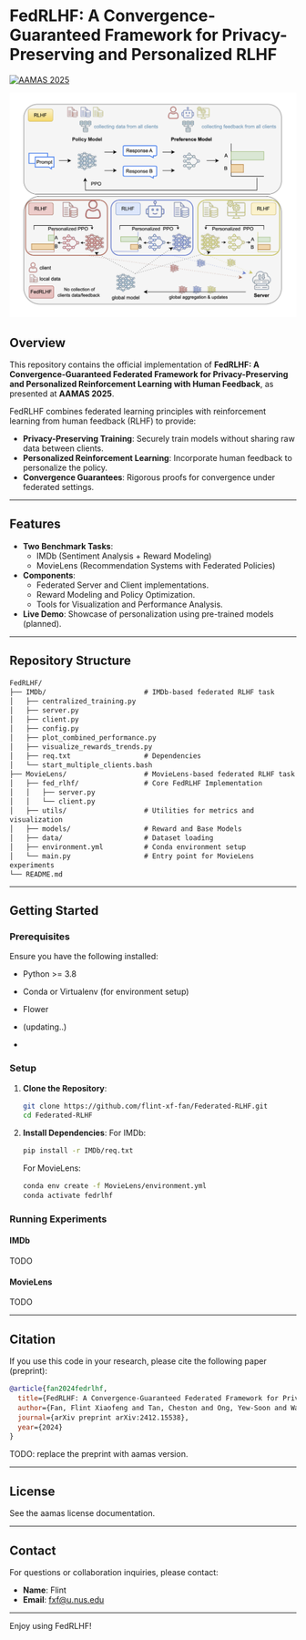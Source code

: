 # FedRLHF: A Convergence-Guaranteed Framework for Privacy-Preserving and Personalized RLHF

[![AAMAS 2025](https://img.shields.io/badge/AAMAS-2025-blue)](https://aamas2025.com)  

[![FedRLHF](FedRLHF-problem.png)](FedRLHF-problem.pdf)

## Overview
This repository contains the official implementation of **FedRLHF: A Convergence-Guaranteed Federated Framework for Privacy-Preserving and Personalized Reinforcement Learning with Human Feedback**, as presented at **AAMAS 2025**. 

FedRLHF combines federated learning principles with reinforcement learning from human feedback (RLHF) to provide:

- **Privacy-Preserving Training**: Securely train models without sharing raw data between clients.
- **Personalized Reinforcement Learning**: Incorporate human feedback to personalize the policy.
- **Convergence Guarantees**: Rigorous proofs for convergence under federated settings.

---

## Features
- **Two Benchmark Tasks**:
  - IMDb (Sentiment Analysis + Reward Modeling)
  - MovieLens (Recommendation Systems with Federated Policies)
- **Components**:
  - Federated Server and Client implementations.
  - Reward Modeling and Policy Optimization.
  - Tools for Visualization and Performance Analysis.
- **Live Demo**: Showcase of personalization using pre-trained models (planned).

---

## Repository Structure

```plaintext
FedRLHF/
├── IMDb/                        # IMDb-based federated RLHF task
│   ├── centralized_training.py
│   ├── server.py
│   ├── client.py
│   ├── config.py
│   ├── plot_combined_performance.py
│   ├── visualize_rewards_trends.py
│   ├── req.txt                  # Dependencies
│   └── start_multiple_clients.bash
├── MovieLens/                   # MovieLens-based federated RLHF task
│   ├── fed_rlhf/                # Core FedRLHF Implementation
│   │   ├── server.py
│   │   └── client.py
│   ├── utils/                   # Utilities for metrics and visualization
│   ├── models/                  # Reward and Base Models
│   ├── data/                    # Dataset loading
│   ├── environment.yml          # Conda environment setup
│   └── main.py                  # Entry point for MovieLens experiments
└── README.md
```

---

## Getting Started

### Prerequisites

Ensure you have the following installed:
- Python >= 3.8
- Conda or Virtualenv (for environment setup)
- Flower
- (updating..)

- 
### Setup

1. **Clone the Repository**:
   ```bash
   git clone https://github.com/flint-xf-fan/Federated-RLHF.git
   cd Federated-RLHF
   ```

2. **Install Dependencies**:
   For IMDb:
   ```bash
   pip install -r IMDb/req.txt
   ```
   For MovieLens:
   ```bash
   conda env create -f MovieLens/environment.yml
   conda activate fedrlhf
   ```

### Running Experiments

#### IMDb
TODO

#### MovieLens
TODO

---

## Citation
If you use this code in your research, please cite the following paper (preprint):

```bibtex
@article{fan2024fedrlhf,
  title={FedRLHF: A Convergence-Guaranteed Federated Framework for Privacy-Preserving and Personalized RLHF},
  author={Fan, Flint Xiaofeng and Tan, Cheston and Ong, Yew-Soon and Wattenhofer, Roger and Ooi, Wei-Tsang},
  journal={arXiv preprint arXiv:2412.15538},
  year={2024}
}
```

TODO: replace the preprint with aamas version.

---

## License
See the aamas license documentation.

---

## Contact
For questions or collaboration inquiries, please contact:
- **Name**: Flint
- **Email**: fxf@u.nus.edu

---

Enjoy using FedRLHF!
